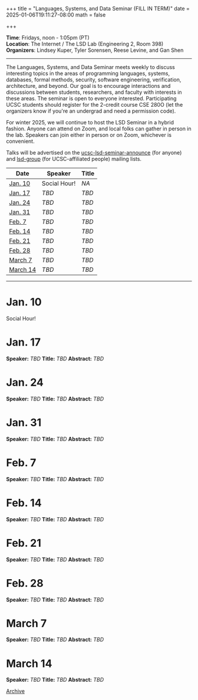 +++
title = "Languages, Systems, and Data Seminar (FILL IN TERM)"
date = 2025-01-06T19:11:27-08:00
math = false

+++

**Time**: Fridays, noon - 1:05pm (PT) <br />
**Location**: The Internet / The LSD Lab (Engineering 2, Room 398) <br />
**Organizers**: Lindsey Kuper, Tyler Sorensen, Reese Levine, and Gan Shen <br />

---

The Languages, Systems, and Data Seminar meets weekly to discuss interesting topics in the areas of programming languages, systems, databases, formal methods, security, software engineering, verification, architecture, and beyond.  Our goal is to encourage interactions and discussions between students, researchers, and faculty with interests in these areas.  The seminar is open to everyone interested.  Participating UCSC students should register for the 2-credit course CSE 280O (let the organizers know if you're an undergrad and need a permission code).

For winter 2025, we will continue to host the LSD Seminar in a hybrid fashion.  Anyone can attend on Zoom, and local folks can gather in person in the lab.  Speakers can join either in person or on Zoom, whichever is convenient.


Talks will be advertised on the [ucsc-lsd-seminar-announce](https://groups.google.com/g/ucsc-lsd-seminar-announce) (for anyone) and [lsd-group](https://groups.google.com/a/ucsc.edu/g/lsd-group/members) (for UCSC-affiliated people) mailing lists.

| Date                  | Speaker                                                               | Title                                                             |
|-------                |---------                                                              |---------                                                          |
| [Jan. 10](#jan-10)    | Social Hour!                                                          | _NA_                                                              |
| [Jan. 17](#jan-17)    | _TBD_                                                                 | _TBD_                                                             |
| [Jan. 24](#jan-24)    | _TBD_                                                                 | _TBD_                                                             |
| [Jan. 31](#jan-31)    | _TBD_                                                                 | _TBD_                                                             |
| [Feb. 7](#feb-7)      | _TBD_                                                                 | _TBD_                                                             |
| [Feb. 14](#feb-14)    | _TBD_                                                                 | _TBD_                                                             |
| [Feb. 21](#feb-21)    | _TBD_                                                                 | _TBD_                                                             |
| [Feb. 28](#feb-28)    | _TBD_                                                                 | _TBD_                                                             |
| [March 7](#march-7)   | _TBD_                                                                 | _TBD_                                                             |
| [March 14](#march-14) | _TBD_                                                                 | _TBD_                                                             |

---

# Jan. 10

Social Hour!

# Jan. 17

**Speaker:** _TBD_
**Title:** _TBD_
**Abstract:** _TBD_

# Jan. 24

**Speaker:** _TBD_
**Title:** _TBD_
**Abstract:** _TBD_

# Jan. 31

**Speaker:** _TBD_
**Title:** _TBD_
**Abstract:** _TBD_

# Feb. 7

**Speaker:** _TBD_
**Title:** _TBD_
**Abstract:** _TBD_

# Feb. 14

**Speaker:** _TBD_
**Title:** _TBD_
**Abstract:** _TBD_

# Feb. 21

**Speaker:** _TBD_
**Title:** _TBD_
**Abstract:** _TBD_

# Feb. 28

**Speaker:** _TBD_
**Title:** _TBD_
**Abstract:** _TBD_

# March 7

**Speaker:** _TBD_
**Title:** _TBD_
**Abstract:** _TBD_

# March 14

**Speaker:** _TBD_
**Title:** _TBD_
**Abstract:** _TBD_

[Archive](../)
